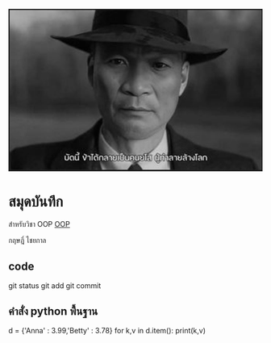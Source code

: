 ![download banner](./banner2.jpg)


# สมุดบันทึก

สำหรับวิชา OOP [OOP](https://KritChaiyakarn.github.io)

กฤษฎิ์ ไชยกาล

## code

git status
git add
git commit

## คำสั่ง python พื้นฐาน

d = {'Anna' : 3.99,'Betty' : 3.78}
for k,v in d.item():
  print(k,v)



